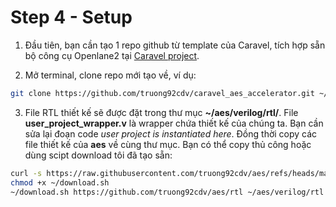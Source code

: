 # Step 4 - Setup

1. Đầu tiên, bạn cần tạo 1 repo github từ template của Caravel, tích hợp sẵn bộ công cụ Openlane2 tại [Caravel project](https://github.com/efabless/caravel_user_project_ol2/generate).

2. Mở terminal, clone repo mới tạo về, ví dụ:
```sh
git clone https://github.com/truong92cdv/caravel_aes_accelerator.git ~/aes
```

3. File RTL thiết kế sẽ được đặt trong thư mục **~/aes/verilog/rtl/**. File **user_project_wrapper.v** là wrapper chứa thiết kế của chúng ta. Bạn cần sửa lại đoạn code *user project is instantiated  here*. Đồng thời copy các file thiết kế của **aes** về cùng thư mục. Bạn có thể copy thủ công hoặc dùng scipt download tôi đã tạo sẵn:
```sh
curl -s https://raw.githubusercontent.com/truong92cdv/aes/refs/heads/main/script/download.sh ~/download.sh
chmod +x ~/download.sh
~/download.sh https://github.com/truong92cdv/aes/rtl ~/aes/verilog/rtl
```
